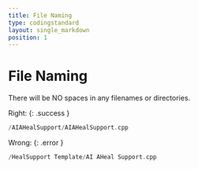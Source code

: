 ```yaml
---
title: File Naming
type: codingstandard
layout: single_markdown
position: 1
---
```

# File Naming

There will be NO spaces in any filenames or directories.

Right:
{: .success }

```cpp
/AIAHealSupport/AIAHealSupport.cpp
```

Wrong:
{: .error }

```cpp
/HealSupport Template/AI AHeal Support.cpp
```
